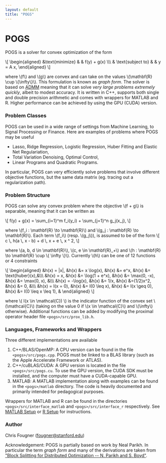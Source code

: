```yaml
---
layout: default
title: "POGS"
---
```


POGS
====

POGS is a solver for convex optimization of the form

\\[
	\\begin{aligned}
    &\\text{minimize}
    & & f(y) + g(x)  \\\\\\
    & \\text{subject to} 
    & & y = A x,
	\\end{aligned}
\\]

where \\(f\\) and \\(g\\) are convex and can take on the values \\(\\mathbf{R} \\cup \\{\\infty\\}\\). This formulation is known as _graph form_. The solver is based on [ADMM](http://foges.github.io/pogs/ref/admm) meaning that it can solve _very large problems extremely quickly_, albeit to modest accuracy. It is written in C++, supports both single and double precision arithmetic and comes with wrappers for MATLAB and R. Higher performance can be achieved by using the GPU (CUDA) version.


### Problem Classes

POGS can be used in a wide range of settings from Machine Learning, to Signal Processing or Finance. Here are examples of problems where POGS may be useful

  + Lasso, Ridge Regression, Logistic Regression, Huber Fitting and Elastic Net Regulariation,
  + Total Variation Denoising, Optimal Control,
  + Linear Programs and Quadratic Programs.

In particular, POGS can very efficiently solve problems that involve different objective functions, but the same data matrix (eg. tracing out a regularization path).

### Problem Structure

POGS can solve any convex problem where the objective \\(f + g\\) is separable, meaning that it can be written as

\\[
  f(y) + g(x) = \\sum\_{i=1}^m f\_i(y\_i) + \\sum\_{j=1}^n g\_j(x\_j),
\\]

where \\(f\_i : \\mathbf{R} \\to \\mathbf{R}\\)  and \\(g\_j : \\mathbf{R} \\to \\mathbf{R}\\). Each term \\(f_i\\) (resp. \\(g_j\\)), is assumed to be of the form
\\[
  c \\, h(a \\, x - b) + d \\, x + e \\, x ^ 2,
\\]

where \\(a, b, d \\in \\mathbf{R}\\), \\(c, e \\in \\mathbf{R}\_+\\) and \\(h : \\mathbf{R} \\to \\mathbf{R} \\cup \\{ \\infty \\}\\). Currently \\(h\\) can be one of 12 functions or 4 constraints


\\[
  \\begin{aligned}
    &h(x) = |x|,       &h(x) &= x \\log(x),     &h(x) &= e^x,          &h(x) &= \\text{huber}(x),&\\\\\\
    &h(x) = x,         &h(x) &= \\log(1 + e^x), &h(x) &= \\max(0, -x), &h(x) &= \\max(0, x), &\\\\\\
    &h(x) = -\\log(x), &h(x) &= 1/x,            &h(x) &=(1/2)x^2,      &h(x) &= 0, &\\\\\\
    &h(x) = I(x = 0),  &h(x) &= I(0 \\leq x),   &h(x) &= I(x \\geq 0), &h(x) &= I(0 \\leq x \\leq 1), &
  \\end{aligned}
\\]

where \\( I(x \\in \\mathcal{C}) \\) is the indicator function of the convex set \\(\\mathcal{C}\\) (taking on the value 0 if \\(x \\in \\mathcal{C}\\) and \\(\\infty\\) otherwise). Additional functions can be added by modifying the proximal operator header file `<pogs>/src/prox_lib.h`.


### Languages, Frameworks and Wrappers
Three different implementations are available

  1. C++/BLAS/OpenMP: A CPU version can be found in the file `<pogs>/src/pogs.cpp`. POGS must be linked to a BLAS library (such as the Apple Accelerate Framework or ATLAS).
  2. C++/cuBLAS/CUDA: A GPU version is located in the file `<pogs>/src/pogs.cu`. To use the GPU version, the CUDA SDK must be installed, and the computer must have a CUDA-capable GPU.
  3. MATLAB: A MATLAB implementation along with examples can be found in the `<pogs>/matlab` directory. The code is heavily documented and primarily intended for pedagogical purposes.

Wrappers for MATLAB and R can be found in the directories `<pogs>/src/interface_matlab` and `<pogs>/src/interface_r` respectively. See [MATLAB Setup](http://foges.github.io/pogs/stp/matlab) or [R Setup](http://foges.github.io/pogs/stp/r) for instructions.


### Author
Chris Fougner (fougner@stanford.edu)

Acknowledgement: POGS is partially based on work by Neal Parikh. In particular the term _graph form_ and many of the derivations are taken from ["Block Splitting for Distributed Optimization -- N. Parikh and S. Boyd"](http://www.stanford.edu/~boyd/papers/block_splitting.html).

